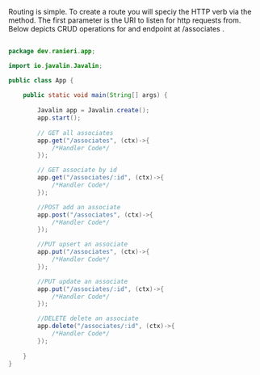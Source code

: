 Routing is simple. To create a route you will speciy the HTTP verb via the method. The first
parameter is the URI to listen for http requests from. Below depicts CRUD operations for 
and endpoint at /associates .

```java
	
package dev.ranieri.app;

import io.javalin.Javalin;

public class App {
	
	public static void main(String[] args) {
		
		Javalin app = Javalin.create();
        app.start();
		
        // GET all associates
		app.get("/associates", (ctx)->{
			/*Handler Code*/
		});

        // GET associate by id
		app.get("/associates/:id", (ctx)->{
			/*Handler Code*/
		});

        //POST add an associate
        app.post("/associates", (ctx)->{
			/*Handler Code*/
		});

        //PUT upsert an associate
        app.put("/associates", (ctx)->{
			/*Handler Code*/
		});

        //PUT update an associate
        app.put("/associates/:id", (ctx)->{
			/*Handler Code*/
		});

        //DELETE delete an associate
        app.delete("/associates/:id", (ctx)->{
			/*Handler Code*/
		});
		
	}
}
```